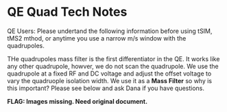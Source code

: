 # QE Quad Tech Notes

QE Users: Please undertand the following information before using tSIM, tMS2 mthod, or anytime you use a narrow m/s window with the quadrupoles.

THe quadrupoles mass filter is the first differentiator in the QE. It works like any other quadrupole, howver, we do not scan the quadrupole. We use the quadrupole at a fixed RF and DC voltage and adjust the offset voltage to vary the quadruople isolation width. We use it as a **Mass Filter** so why is this important? Please see below and ask Dana if you have questions.

**FLAG: Images missing. Need original document.**
